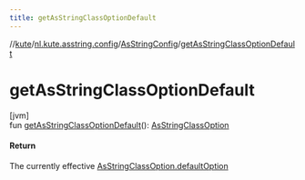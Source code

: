 ```yaml
---
title: getAsStringClassOptionDefault
---
```

//[kute](../../../index.html)/[nl.kute.asstring.config](../index.html)/[AsStringConfig](index.html)/[getAsStringClassOptionDefault](get-as-string-class-option-default.html)



# getAsStringClassOptionDefault



[jvm]\
fun [getAsStringClassOptionDefault](get-as-string-class-option-default.html)(): [AsStringClassOption](../../nl.kute.asstring.annotation.option/-as-string-class-option/index.html)



#### Return



The currently effective [AsStringClassOption.defaultOption](../../nl.kute.asstring.annotation.option/-as-string-class-option/-default-option/default-option.html)




